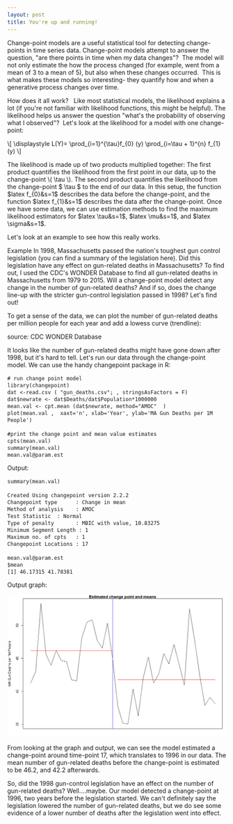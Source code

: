 ```yaml
---
layout: post
title: You're up and running!
---
```


Change-point models are a useful statistical tool for detecting change-points in time series data. Change-point models attempt to answer the question, "are there points in time when my data changes"?  The model will not only estimate the how the process changed (for example, went from a mean of 3 to a mean of 5), but also when these changes occurred.  This is what makes these models so interesting- they quantify how and when a generative process changes over time.




How does it all work?   Like most statistical models, the likelihood explains a lot (if you're not familiar with likelihood functions, this might be helpful). The likelihood helps us answer the question "what's the probability of observing what I observed"?  Let's look at the likelihood for a model with one change-point:


\\[ \displaystyle L(Y)= \prod_{i=1}^{\tau}f_{0} (y) \prod_{i=\tau + 1}^{n} f_{1} (y) \\]


The likelihood is made up of two products multiplied together: The first product quantifies the likelihood from the first point in our data, up to the change-point \\( \tau \\). The second product quantifies the likelihood from the change-point $ \tau $ to the end of our data. In this setup, the function $latex f_{0}&s=1$ describes the data before the change-point, and the function $latex f_{1}&s=1$ describes the data after the change-point. Once we have some data, we can use estimation methods to find the maximum likelihood estimators for $latex \tau&s=1$, $latex \mu&s=1$, and $latex \sigma&s=1$.




Let's look at an example to see how this really works.

Example
In 1998, Massachusetts passed the nation's toughest gun control legislation (you can find a summary of the legislation here). Did this legislation have any effect on gun-related deaths in Massachusetts? To find out, I used the CDC's WONDER Database
to find all gun-related deaths in Massachusetts from 1979 to 2015. Will a change-point model detect any change in the number of gun-related deaths? And if so, does the change line-up with the stricter gun-control legislation passed in 1998? Let's find out!

To get a sense of the data, we can plot the number of gun-related deaths per million people for each year and add a lowess curve (trendline):

source: CDC WONDER Database

It looks like the number of gun-related deaths might have gone down after 1998, but it's hard to tell. Let's run our data through the change-point model. We can use the handy changepoint package in R:

    # run change point model 
    library(changepoint)
    dat <-read.csv ( "gun_deaths.csv"; , stringsAsFactors = F)
    dat$newrate <- dat$Deaths/dat$Population*1000000
    mean.val <- cpt.mean (dat$newrate, method="AMOC"  )  
    plot(mean.val ,  xaxt='n', xlab='Year', ylab='MA Gun Deaths per 1M People')

    #print the change point and mean value estimates
    cpts(mean.val)
    summary(mean.val)
    mean.val@param.est


Output:

    summary(mean.val)
    
    Created Using changepoint version 2.2.2 
    Changepoint type      : Change in mean 
    Method of analysis    : AMOC 
    Test Statistic  : Normal 
    Type of penalty       : MBIC with value, 10.83275 
    Minimum Segment Length : 1 
    Maximum no. of cpts   : 1 
    Changepoint Locations : 17 
    
    mean.val@param.est
    $mean
    [1] 46.17315 41.78381



Output graph:

![Change Point Graph](/images/chg_plot.png)

From looking at the graph and output, we can see the model estimated a change-point around time-point 17, which translates to 1996 in our data. The mean number of gun-related deaths before the change-point is estimated to be 46.2, and 42.2 afterwards.

So, did the 1998 gun-control legislation have an effect on the number of gun-related deaths? Well....maybe. Our model detected a change-point at 1996, two years before the legislation started. We can't definitely say the legislation lowered the number of gun-related deaths, but we do see some evidence of a lower number of deaths after the legislation went into effect.